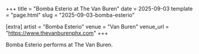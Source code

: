 +++
title = "Bomba Esterio at The Van Buren"
date = 2025-09-03
template = "page.html"
slug = "2025-09-03-bomba-esterio"

[extra]
artist = "Bomba Esterio"
venue = "Van Buren"
venue_url = "https://www.thevanburenphx.com"
+++

Bomba Esterio performs at The Van Buren.
